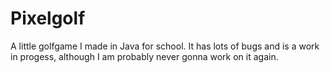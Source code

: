 # Pixelgolf
A little golfgame I made in Java for school. It has lots of bugs and is a work in progess, although I am probably never gonna work on it again.
